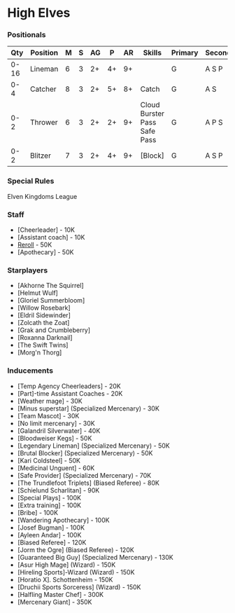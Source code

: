 ﻿# High Elves

### Positionals

| Qty  | Position | M | S | AG | P  | AR | Skills                                     | Primary | Secondary | Cost |
| ---- | -------- | - | - | -- | -- | -- | ------------------------------------------ | ------- | --------- | ---- |
| 0-16 | Lineman  | 6 | 3 | 2+ | 4+ | 9+ |                                            | G       | A S P     | 70K  |
| 0-4  | Catcher  | 8 | 3 | 2+ | 5+ | 8+ | Catch                                      | G       | A S       | 90K  |
| 0-2  | Thrower  | 6 | 3 | 2+ | 2+ | 9+ | Cloud Burster <br /> Pass <br /> Safe Pass | G       | A P S     | 100K |
| 0-2  | Blitzer  | 7 | 3 | 2+ | 4+ | 9+ | [Block] <br />                          | G       | A S P     | 100K |

### Special Rules

Elven Kingdoms League

### Staff

* [Cheerleader] - 10K
* [Assistant coach] - 10K
* [Reroll](s) - 50K
* [Apothecary]  - 50K

### Starplayers

* [Akhorne The Squirrel]  
* [Helmut Wulf]           
* [Gloriel Summerbloom]   
* [Willow Rosebark]       
* [Eldril Sidewinder]     
* [Zolcath the Zoat]      
* [Grak and Crumbleberry]    
* [Roxanna Darknail]      
* [The Swift Twins]         
* [Morg'n Thorg]          

### Inducements

* [Temp Agency Cheerleaders] - 20K
* [Part]-time Assistant Coaches - 20K
* [Weather mage] - 30K
* [Minus superstar] (Specialized Mercenary) - 30K
* [Team Mascot] - 30K
* [No limit mercenary] - 30K
* [Galandril Silverwater] - 40K
* [Bloodweiser Kegs] - 50K
* [Legendary Lineman] (Specialized Mercenary) - 50K
* [Brutal Blocker] (Specialized Mercenary) - 50K
* [Kari Coldsteel] - 50K
* [Medicinal Unguent] - 60K
* [Safe Provider] (Specialized Mercenary) - 70K
* [The Trundlefoot Triplets] (Biased Referee) - 80K
* [Schielund Scharlitan] - 90K
* [Special Plays] - 100K
* [Extra training] - 100K
* [Bribe] - 100K
* [Wandering Apothecary] - 100K
* [Josef Bugman] - 100K
* [Ayleen Andar] - 100K
* [Biased Referee] - 120K
* [Jorm the Ogre] (Biased Referee) - 120K
* [Guaranteed Big Guy] (Specialized Mercenary) - 130K
* [Asur High Mage] (Wizard) - 150K
* [Hireling Sports]-Wizard (Wizard) - 150K
* [Horatio X]. Schottenheim - 150K
* [Druchii Sports Sorceress] (Wizard) - 150K
* [Halfling Master Chef] - 300K
* [Mercenary Giant] - 350K
